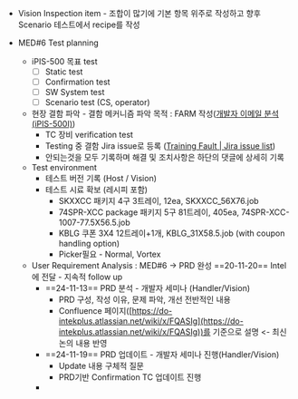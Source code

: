 - Vision Inspection item
        - 조합이 많기에 기본 항목 위주로 작성하고 향후 Scenario 테스트에서 recipe를 작성

- MED#6 Test planning
	- iPIS-500 목표 test
		- [ ] Static test
		- [ ] Confirmation test
		- [ ] SW System test
		- [ ] Scenario test (CS, operator)
	- 현장 결함 파악 - 결함 메커니즘 파악 목적 : FARM 작성([개발자 이메일 분석 (iPIS-500I)](https://do-intekplus.atlassian.net/wiki/spaces/TMS/pages/601686018))
	    - TC 장비 verification test
	    - Testing 중 결함 Jira issue로 등록 ([Training Fault | Jira issue list](https://do-intekplus.atlassian.net/jira/software/c/projects/TFP/list))
	    - 안되는것을 모두 기록하며 해결 및 조치사항은 하단의 댓글에 상세히 기록
    - Test environment
        - 테스트 버전 기록 (Host / Vision)
        - 테스트 시료 확보 (레시피 포함)
            - SKXXCC 패키지 4구 3트레이, 12ea, SKXXCC_56X76.job 
            - 74SPR-XCC package 패키지 5구 81트레이, 405ea, 74SPR-XCC-1007-77.5X56.5.job
            - KBLG 쿠폰 3X4 12트레이+1개, KBLG_31X58.5.job (with coupon handling option)
            - Picker필요 - Normal, Vortex
    - User Requirement Analysis : MED#6 → PRD 완성 ==20-11-20== Intel에 전달 - 지속적 follow up
	    - ==24-11-13== PRD 분석 - 개발자 세미나 (Handler/Vision)
            - PRD 구성, 작성 이유, 문제 파악, 개선 전반적인 내용
            - Confluence 페이지([https://do-intekplus.atlassian.net/wiki/x/FQASIg](https://do-intekplus.atlassian.net/wiki/x/FQASIg))를 기준으로 설명 <- 최신 논의 내용 반영
        - ==24-11-19== PRD 업데이트 - 개발자 세미나 진행(Handler/Vision)
            - Update 내용 구체적 질문
            - PRD기반 Confirmation TC 업데이트 진행
		- 